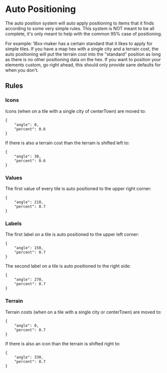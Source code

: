 # Auto Positioning

The auto position system will auto apply positioning to items that it finds
according to some very simple rules. This system is NOT meant to be all
complete, it's only meant to help with the common 95% case of positioning.

For example: 18xx-maker has a certain standard that it likes to apply for simple
tiles. If you have a map hex with a single city and a terrain cost, the auto
positioning will put the terrain cost into the "standard" position as long as
there is no other positioning data on the hex. If you want to position your
elements custom, go right ahead, this should only provide sane defaults for when
you don't.

## Rules

### Icons

Icons (when on a tile with a single city of centerTown) are moved to:

```
{
    "angle": 0,
    "percent": 0.6
}
```

If there is also a terrain cost than the terrain is shifted left to:

```
{
    "angle": 30,
    "percent": 0.6
}
```

### Values

The first value of every tile is auto positioned to the upper right corner:

```
{
    "angle": 210,
    "percent": 0.7
}
```

### Labels

The first label on a tile is auto positioned to the upper left corner:

```
{
    "angle": 150,
    "percent": 0.7
}
```

The second label on a tile is auto positioned to the right side:

```
{
    "angle": 270,
    "percent": 0.7
}
```

### Terrain

Terrain costs (when on a tile with a single city or centerTown) are moved to:

```
{
    "angle": 0,
    "percent": 0.7
}
```

If there is also an icon than the terrain is shifted right to:

```
{
    "angle": 330,
    "percent": 0.7
}
```
